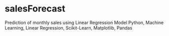 # salesForecast
Prediction of monthly sales using Linear Regression Model
Python, Machine Learning, Linear Regression, Scikit-Learn, Matplotlib, Pandas
